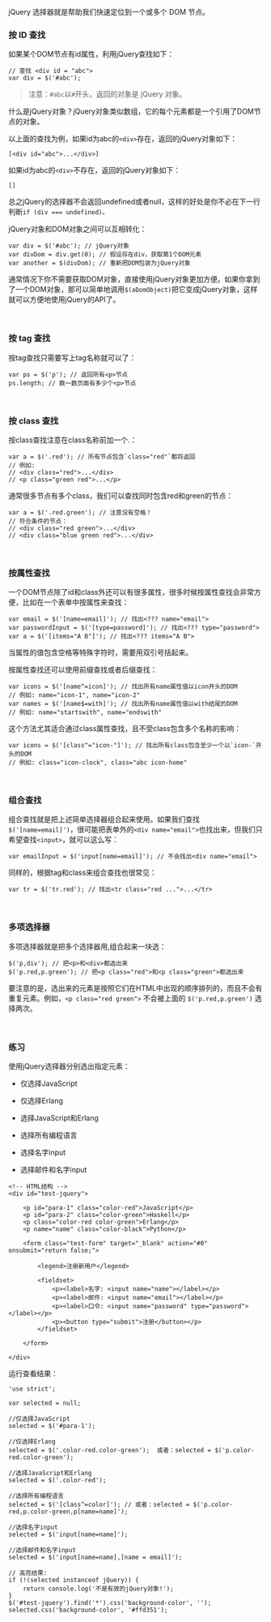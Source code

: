 jQuery 选择器就是帮助我们快速定位到一个或多个 DOM 节点。
<br>
### 按 ID 查找

如果某个DOM节点有id属性，利用jQuery查找如下：

```
// 查找 <div id = "abc">
var div = $('#abc');
```
> 注意：`#abc`以`#`开头，返回的对象是 jQuery 对象。

什么是jQuery对象？jQuery对象类似数组，它的每个元素都是一个引用了DOM节点的对象。

以上面的查找为例，如果id为abc的`<div>`存在，返回的jQuery对象如下：
```
[<div id="abc">...</div>]
```
如果id为abc的`<div>`不存在，返回的jQuery对象如下：
```
[]
```
总之jQuery的选择器不会返回undefined或者null，这样的好处是你不必在下一行判断`if (div === undefined)。`

jQuery对象和DOM对象之间可以互相转化：

```
var div = $('#abc'); // jQuery对象
var divDom = div.get(0); // 假设存在div，获取第1个DOM元素
var another = $(divDom); // 重新把DOM包装为jQuery对象
```
通常情况下你不需要获取DOM对象，直接使用jQuery对象更加方便。如果你拿到了一个DOM对象，那可以简单地调用`$(aDomObject)`把它变成jQuery对象，这样就可以方便地使用jQuery的API了。


<br>

### 按 tag 查找
按tag查找只需要写上tag名称就可以了：
```
var ps = $('p'); // 返回所有<p>节点
ps.length; // 数一数页面有多少个<p>节点
```
<br>

### 按 class 查找
按class查找注意在class名称前加一个.：
```
var a = $('.red'); // 所有节点包含`class="red"`都将返回
// 例如:
// <div class="red">...</div>
// <p class="green red">...</p>
```
通常很多节点有多个class，我们可以查找同时包含red和green的节点：
```
var a = $('.red.green'); // 注意没有空格！
// 符合条件的节点：
// <div class="red green">...</div>
// <div class="blue green red">...</div>
```
<br>

### 按属性查找

一个DOM节点除了id和class外还可以有很多属性，很多时候按属性查找会非常方便，比如在一个表单中按属性来查找：
```
var email = $('[name=email]'); // 找出<??? name="email">
var passwordInput = $('[type=password]'); // 找出<??? type="password">
var a = $('[items="A B"]'); // 找出<??? items="A B">
```
当属性的值包含空格等特殊字符时，需要用双引号括起来。

按属性查找还可以使用前缀查找或者后缀查找：
```
var icons = $('[name^=icon]'); // 找出所有name属性值以icon开头的DOM
// 例如: name="icon-1", name="icon-2"
var names = $('[name$=with]'); // 找出所有name属性值以with结尾的DOM
// 例如: name="startswith", name="endswith"
```
这个方法尤其适合通过class属性查找，且不受class包含多个名称的影响：

```
var icons = $('[class^="icon-"]'); // 找出所有class包含至少一个以`icon-`开头的DOM
// 例如: class="icon-clock", class="abc icon-home"
```
<br>

### 组合查找

组合查找就是把上述简单选择器组合起来使用。如果我们查找`$('[name=email]')`，很可能把表单外的`<div name="email">`也找出来，但我们只希望查找`<input>`，就可以这么写：
```
var emailInput = $('input[name=email]'); // 不会找出<div name="email">
```

同样的，根据tag和class来组合查找也很常见：
```
var tr = $('tr.red'); // 找出<tr class="red ...">...</tr>
```
<br>

### 多项选择器

多项选择器就是把多个选择器用,组合起来一块选：

```
$('p,div'); // 把<p>和<div>都选出来
$('p.red,p.green'); // 把<p class="red">和<p class="green">都选出来
```
要注意的是，选出来的元素是按照它们在HTML中出现的顺序排列的，而且不会有重复元素。例如，`<p class="red green">` 不会被上面的 `$('p.red,p.green')` 选择两次。

<br>

### 练习

使用jQuery选择器分别选出指定元素：

- 仅选择JavaScript

- 仅选择Erlang

- 选择JavaScript和Erlang

- 选择所有编程语言

- 选择名字input

- 选择邮件和名字input
```
<!-- HTML结构 -->
<div id="test-jquery">

    <p id="para-1" class="color-red">JavaScript</p>
    <p id="para-2" class="color-green">Haskell</p>
    <p class="color-red color-green">Erlang</p>
    <p name="name" class="color-black">Python</p>
    
    <form class="test-form" target="_blank" action="#0" onsubmit="return false;">
    
        <legend>注册新用户</legend>
        
        <fieldset>
            <p><label>名字: <input name="name"></label></p>
            <p><label>邮件: <input name="email"></label></p>
            <p><label>口令: <input name="password" type="password"></label></p>
            <p><button type="submit">注册</button></p>
        </fieldset>
        
    </form>
    
</div>
```

运行查看结果：

```
'use strict';

var selected = null;

//仅选择JavaScript
selected = $('#para-1');

//仅选择Erlang
selected = $('.color-red.color-green');  或者：selected = $('p.color-red.color-green');

//选择JavaScript和Erlang
selected = $('.color-red');

//选择所有编程语言
selected = $('[class^=color]'); // 或者：selected = $('p.color-red,p.color-green,p[name=name]');

//选择名字input
selected = $('input[name=name]');

//选择邮件和名字input
selected = $('input[name=name],[name = email]');

// 高亮结果:
if (!(selected instanceof jQuery)) {
    return console.log('不是有效的jQuery对象!');
}
$('#test-jquery').find('*').css('background-color', '');
selected.css('background-color', '#ffd351');
```
